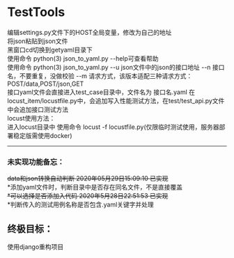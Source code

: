# TestTools
编辑settings.py文件下的HOST全局变量，修改为自己的地址<br>
将json粘贴到json文件<br>
黑窗口cd切换到getyaml目录下<br>
使用命令 python(3) json_to_yaml.py --help可查看帮助<br>
使用命令 python(3) json_to_yaml.py --u json文件中的json的接口地址 --n 接口名，不要重复，没做校验 --m 请求方式，该版本适配三种请求方式：POST/data,POST/json,GET<br>
接口yaml文件会直接进入test_case目录中，文件名为 接口名.yaml 在locust_item/locustfile.py中，会追加写入性能测试方法，在test/test_api.py文件中会追加接口测试方法<br>
locust使用方法：<br>
进入locust目录中 使用命令 locust -f locustfile.py(仅限临时测试使用，服务器部署稳定版需使用docker)<br>
<hr>
<p>
<h3>
未实现功能备忘：
</h3></p>
<s>data和json转换自动判断 2020年05月29日15:09:10 已实现<br></s>
*添加yaml文件时，判断目录中是否存在同名文件，不是直接覆盖<br>
<s>*可以选择是否添加入代码   2020年5月28日22:51:53 已实现<br></s>
*判断传入的测试用例名称是否包含.yaml关键字并处理<br>
<p><h2>终极目标：</h2></p>
<p>使用django重构项目</p>
